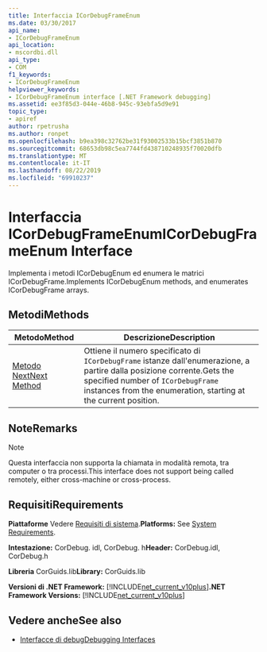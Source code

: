 ```yaml
---
title: Interfaccia ICorDebugFrameEnum
ms.date: 03/30/2017
api_name:
- ICorDebugFrameEnum
api_location:
- mscordbi.dll
api_type:
- COM
f1_keywords:
- ICorDebugFrameEnum
helpviewer_keywords:
- ICorDebugFrameEnum interface [.NET Framework debugging]
ms.assetid: ee3f85d3-044e-46b8-945c-93ebfa5d9e91
topic_type:
- apiref
author: rpetrusha
ms.author: ronpet
ms.openlocfilehash: b9ea398c32762be31f93002533b15bcf3851b870
ms.sourcegitcommit: 68653db98c5ea7744fd438710248935f70020dfb
ms.translationtype: MT
ms.contentlocale: it-IT
ms.lasthandoff: 08/22/2019
ms.locfileid: "69910237"
---
```

# <a name="icordebugframeenum-interface"></a><span data-ttu-id="d7573-102">Interfaccia ICorDebugFrameEnum</span><span class="sxs-lookup"><span data-stu-id="d7573-102">ICorDebugFrameEnum Interface</span></span>

<span data-ttu-id="d7573-103">Implementa i metodi ICorDebugEnum ed enumera le matrici ICorDebugFrame.</span><span class="sxs-lookup"><span data-stu-id="d7573-103">Implements ICorDebugEnum methods, and enumerates ICorDebugFrame arrays.</span></span>  
  
## <a name="methods"></a><span data-ttu-id="d7573-104">Metodi</span><span class="sxs-lookup"><span data-stu-id="d7573-104">Methods</span></span>  
  
|<span data-ttu-id="d7573-105">Metodo</span><span class="sxs-lookup"><span data-stu-id="d7573-105">Method</span></span>|<span data-ttu-id="d7573-106">Descrizione</span><span class="sxs-lookup"><span data-stu-id="d7573-106">Description</span></span>|  
|------------|-----------------|  
|[<span data-ttu-id="d7573-107">Metodo Next</span><span class="sxs-lookup"><span data-stu-id="d7573-107">Next Method</span></span>](../../../../docs/framework/unmanaged-api/debugging/icordebugframeenum-next-method.md)|<span data-ttu-id="d7573-108">Ottiene il numero specificato di `ICorDebugFrame` istanze dall'enumerazione, a partire dalla posizione corrente.</span><span class="sxs-lookup"><span data-stu-id="d7573-108">Gets the specified number of `ICorDebugFrame` instances from the enumeration, starting at the current position.</span></span>|  
  
## <a name="remarks"></a><span data-ttu-id="d7573-109">Note</span><span class="sxs-lookup"><span data-stu-id="d7573-109">Remarks</span></span>  
  
> [!NOTE]
> <span data-ttu-id="d7573-110">Questa interfaccia non supporta la chiamata in modalità remota, tra computer o tra processi.</span><span class="sxs-lookup"><span data-stu-id="d7573-110">This interface does not support being called remotely, either cross-machine or cross-process.</span></span>  
  
## <a name="requirements"></a><span data-ttu-id="d7573-111">Requisiti</span><span class="sxs-lookup"><span data-stu-id="d7573-111">Requirements</span></span>  
 <span data-ttu-id="d7573-112">**Piattaforme** Vedere [Requisiti di sistema](../../../../docs/framework/get-started/system-requirements.md).</span><span class="sxs-lookup"><span data-stu-id="d7573-112">**Platforms:** See [System Requirements](../../../../docs/framework/get-started/system-requirements.md).</span></span>  
  
 <span data-ttu-id="d7573-113">**Intestazione:** CorDebug. idl, CorDebug. h</span><span class="sxs-lookup"><span data-stu-id="d7573-113">**Header:** CorDebug.idl, CorDebug.h</span></span>  
  
 <span data-ttu-id="d7573-114">**Libreria** CorGuids.lib</span><span class="sxs-lookup"><span data-stu-id="d7573-114">**Library:** CorGuids.lib</span></span>  
  
 <span data-ttu-id="d7573-115">**Versioni di .NET Framework:** [!INCLUDE[net_current_v10plus](../../../../includes/net-current-v10plus-md.md)]</span><span class="sxs-lookup"><span data-stu-id="d7573-115">**.NET Framework Versions:** [!INCLUDE[net_current_v10plus](../../../../includes/net-current-v10plus-md.md)]</span></span>  
  
## <a name="see-also"></a><span data-ttu-id="d7573-116">Vedere anche</span><span class="sxs-lookup"><span data-stu-id="d7573-116">See also</span></span>

- [<span data-ttu-id="d7573-117">Interfacce di debug</span><span class="sxs-lookup"><span data-stu-id="d7573-117">Debugging Interfaces</span></span>](../../../../docs/framework/unmanaged-api/debugging/debugging-interfaces.md)
